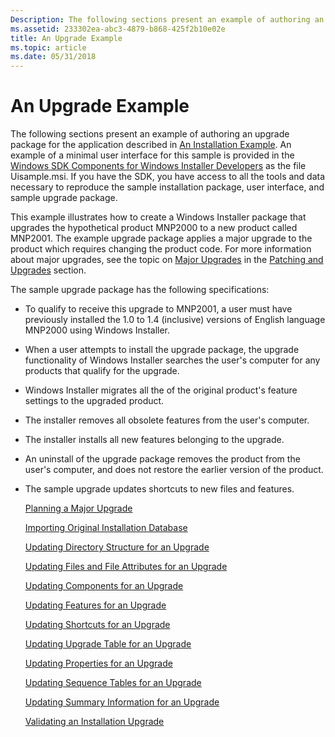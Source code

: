 ```yaml
---
Description: The following sections present an example of authoring an upgrade package for the application described in An Installation Example.
ms.assetid: 233302ea-abc3-4879-b868-425f2b10e02e
title: An Upgrade Example
ms.topic: article
ms.date: 05/31/2018
---
```


# An Upgrade Example

The following sections present an example of authoring an upgrade package for the application described in [An Installation Example](an-installation-example.md). An example of a minimal user interface for this sample is provided in the [Windows SDK Components for Windows Installer Developers](platform-sdk-components-for-windows-installer-developers.md) as the file Uisample.msi. If you have the SDK, you have access to all the tools and data necessary to reproduce the sample installation package, user interface, and sample upgrade package.

This example illustrates how to create a Windows Installer package that upgrades the hypothetical product MNP2000 to a new product called MNP2001. The example upgrade package applies a major upgrade to the product which requires changing the product code. For more information about major upgrades, see the topic on [Major Upgrades](major-upgrades.md) in the [Patching and Upgrades](patching-and-upgrades.md) section.

The sample upgrade package has the following specifications:

-   To qualify to receive this upgrade to MNP2001, a user must have previously installed the 1.0 to 1.4 (inclusive) versions of English language MNP2000 using Windows Installer.
-   When a user attempts to install the upgrade package, the upgrade functionality of Windows Installer searches the user's computer for any products that qualify for the upgrade.
-   Windows Installer migrates all the of the original product's feature settings to the upgraded product.
-   The installer removes all obsolete features from the user's computer.
-   The installer installs all new features belonging to the upgrade.
-   An uninstall of the upgrade package removes the product from the user's computer, and does not restore the earlier version of the product.
-   The sample upgrade updates shortcuts to new files and features.

    [Planning a Major Upgrade](planning-a-major-upgrade.md)

    [Importing Original Installation Database](importing-original-installation-database.md)

    [Updating Directory Structure for an Upgrade](updating-directory-structure-for-an-upgrade.md)

    [Updating Files and File Attributes for an Upgrade](updating-files-and-file-attributes-for-an-upgrade.md)

    [Updating Components for an Upgrade](updating-components-for-an-upgrade.md)

    [Updating Features for an Upgrade](updating-features-for-an-upgrade.md)

    [Updating Shortcuts for an Upgrade](updating-shortcuts-for-an-upgrade.md)

    [Updating Upgrade Table for an Upgrade](updating-upgrade-table-for-an-upgrade.md)

    [Updating Properties for an Upgrade](updating-properties-for-an-upgrade.md)

    [Updating Sequence Tables for an Upgrade](updating-sequence-tables-for-an-upgrade.md)

    [Updating Summary Information for an Upgrade](updating-summary-information-for-an-upgrade.md)

    [Validating an Installation Upgrade](validating-an-installation-upgrade.md)

 

 



